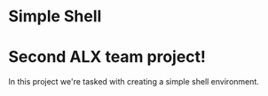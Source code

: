 # Simple Shell

<h1> Second ALX team project!</h1>

<p>In this project we're tasked with creating a simple shell environment. </p>
